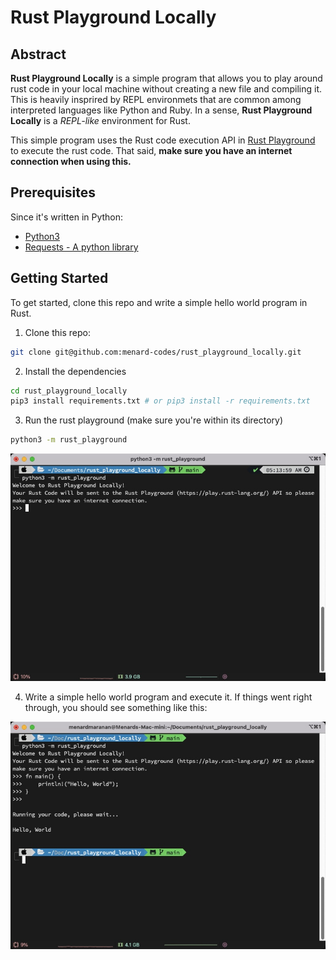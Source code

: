 # Rust Playground Locally

## Abstract

**Rust Playground Locally** is a simple program that allows you to play around rust code in your local machine without creating a new file and compiling it. This is heavily insprired by
REPL environmets that are common among interpreted languages like Python and Ruby. In a sense, **Rust Playground Locally** is a *REPL-like* environment
for Rust.

This simple program uses the Rust code execution API in [Rust Playground](https://play.rust-lang.org/) to execute the rust code. That said, **make sure you have an internet connection
when using this.**

## Prerequisites

Since it's written in Python:

- [Python3](https://www.python.org/downloads/)
- [Requests - A python library](https://pypi.org/project/requests/)

## Getting Started

To get started, clone this repo and write a simple hello world program in Rust.

1. Clone this repo:

```sh
git clone git@github.com:menard-codes/rust_playground_locally.git
```

2. Install the dependencies

```sh
cd rust_playground_locally
pip3 install requirements.txt # or pip3 install -r requirements.txt
```

3. Run the rust playground (make sure you're within its directory)

```sh
python3 -m rust_playground
```

![Rust Playground](rust_playground.JPG)

4. Write a simple hello world program and execute it. If things went right through, you should see something like this:
  
![Rust Playground Hello World](rust_playground-hello-world.JPG)
 
